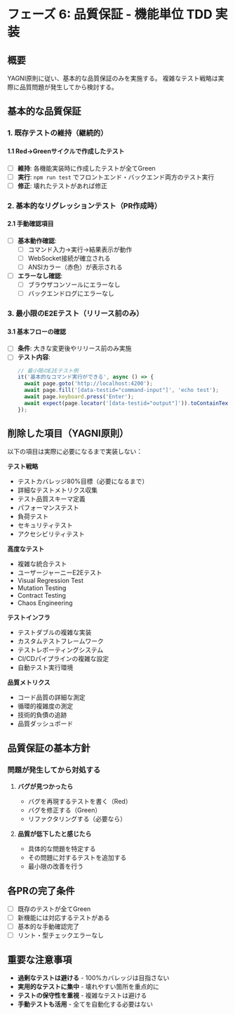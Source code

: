 # フェーズ 6: 品質保証 - 機能単位 TDD 実装

## 概要

YAGNI原則に従い、基本的な品質保証のみを実施する。
複雑なテスト戦略は実際に品質問題が発生してから検討する。

## 基本的な品質保証

### 1. 既存テストの維持（継続的）

#### 1.1 Red→Greenサイクルで作成したテスト

- [ ] **維持**: 各機能実装時に作成したテストが全てGreen
- [ ] **実行**: `npm run test` でフロントエンド・バックエンド両方のテスト実行
- [ ] **修正**: 壊れたテストがあれば修正

### 2. 基本的なリグレッションテスト（PR作成時）

#### 2.1 手動確認項目

- [ ] **基本動作確認**: 
  - [ ] コマンド入力→実行→結果表示が動作
  - [ ] WebSocket接続が確立される
  - [ ] ANSIカラー（赤色）が表示される
- [ ] **エラーなし確認**:
  - [ ] ブラウザコンソールにエラーなし
  - [ ] バックエンドログにエラーなし

### 3. 最小限のE2Eテスト（リリース前のみ）

#### 3.1 基本フローの確認

- [ ] **条件**: 大きな変更後やリリース前のみ実施
- [ ] **テスト内容**: 
  ```typescript
  // 最小限のE2Eテスト例
  it('基本的なコマンド実行ができる', async () => {
    await page.goto('http://localhost:4200');
    await page.fill('[data-testid="command-input"]', 'echo test');
    await page.keyboard.press('Enter');
    await expect(page.locator('[data-testid="output"]')).toContainText('test');
  });
  ```

## 削除した項目（YAGNI原則）

以下の項目は実際に必要になるまで実装しない：

**テスト戦略**
- テストカバレッジ80%目標（必要になるまで）
- 詳細なテストメトリクス収集
- テスト品質スキーマ定義
- パフォーマンステスト
- 負荷テスト
- セキュリティテスト
- アクセシビリティテスト

**高度なテスト**
- 複雑な統合テスト
- ユーザージャーニーE2Eテスト
- Visual Regression Test
- Mutation Testing
- Contract Testing
- Chaos Engineering

**テストインフラ**
- テストダブルの複雑な実装
- カスタムテストフレームワーク
- テストレポーティングシステム
- CI/CDパイプラインの複雑な設定
- 自動テスト実行環境

**品質メトリクス**
- コード品質の詳細な測定
- 循環的複雑度の測定
- 技術的負債の追跡
- 品質ダッシュボード

## 品質保証の基本方針

### 問題が発生してから対処する

1. **バグが見つかったら**
   - バグを再現するテストを書く（Red）
   - バグを修正する（Green）
   - リファクタリングする（必要なら）

2. **品質が低下したと感じたら**
   - 具体的な問題を特定する
   - その問題に対するテストを追加する
   - 最小限の改善を行う

## 各PRの完了条件

- [ ] 既存のテストが全てGreen
- [ ] 新機能には対応するテストがある
- [ ] 基本的な手動確認完了
- [ ] リント・型チェックエラーなし

## 重要な注意事項

- **過剰なテストは避ける** - 100%カバレッジは目指さない
- **実用的なテストに集中** - 壊れやすい箇所を重点的に
- **テストの保守性を重視** - 複雑なテストは避ける
- **手動テストも活用** - 全てを自動化する必要はない
